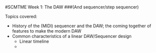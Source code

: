 #SCMTME Week 1: The DAW
###(And sequencer/step sequencer)

Topics covered:
* History of the (MIDI) sequencer and the DAW; the coming together of features to make the modern DAW
* Common characteristics of a linear DAW/Sequencer design
  * Linear timeline
  * 
